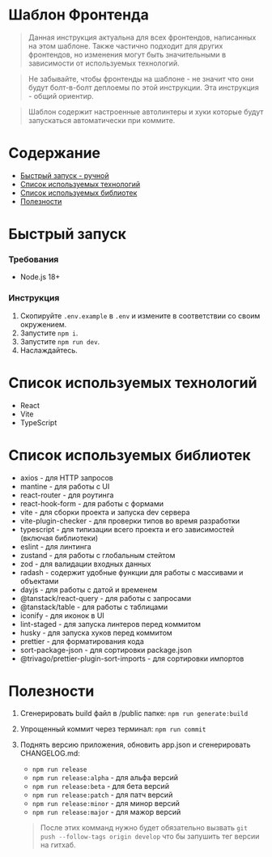# Шаблон Фронтенда

> Данная инструкция актуальна для всех фронтендов, написанных на этом шаблоне. Также частично подходит для других фронтендов, но изменения могут быть значительными в зависимости от используемых технологий.

> Не забывайте, чтобы фронтенды на шаблоне - не значит что они будут болт-в-болт деплоемы по этой инструкции. Эта инструкция - общий ориентир.

> Шаблон содержит настроенные автолинтеры и хуки которые будут запускаться автоматически при коммите.

# Содержание

-   [Быстрый запуск - ручной](#1)
-   [Список используемых технологий](#2)
-   [Список используемых библиотек](#3)
-   [Полезности](#4)

# <a name="1">Быстрый запуск</a>

### Требования

-   Node.js 18+

### Инструкция

1. Скопируйте `.env.example` в `.env` и измените в соответствии со своим окружением.
2. Запустите `npm i`.
3. Запустите `npm run dev`.
4. Наслаждайтесь.

# <a name="2">Список используемых технологий</a>

-   React
-   Vite
-   TypeScript

# <a name="3">Список используемых библиотек</a>

-   axios - для HTTP запросов
-   mantine - для работы с UI
-   react-router - для роутинга
-   react-hook-form - для работы с формами
-   vite - для сборки проекта и запуска dev сервера
-   vite-plugin-checker - для проверки типов во время разработки
-   typescript - для типизации всего проекта и его зависимостей (включая библиотеки)
-   eslint - для линтинга
-   zustand - для работы с глобальным стейтом
-   zod - для валидации входных данных
-   radash - содержит удобные функции для работы с массивами и объектами
-   dayjs - для работы с датой и временем
-   @tanstack/react-query - для работы с запросами
-   @tanstack/table - для работы с таблицами
-   iconify - для иконок в UI
-   lint-staged - для запуска линтеров перед коммитом
-   husky - для запуска хуков перед коммитом
-   prettier - для форматирования кода
-   sort-package-json - для сортировки package.json
-   @trivago/prettier-plugin-sort-imports - для сортировки импортов

# <a name="4">Полезности</a>

1. Сгенерировать build файл в /public папке: `npm run generate:build`
2. Упрощенный коммит через терминал: `npm run commit`
3. Поднять версию приложения, обновить app.json и сгенерировать CHANGELOG.md:

    - `npm run release`
    - `npm run release:alpha` - для альфа версий
    - `npm run release:beta` - для бета версий
    - `npm run release:patch` - для патч версий
    - `npm run release:minor` - для минор версий
    - `npm run release:major` - для мажор версий

    > После этих комманд нужно будет обязательно вызвать `git push --follow-tags origin develop` что бы запушить тег версии на гитхаб.
